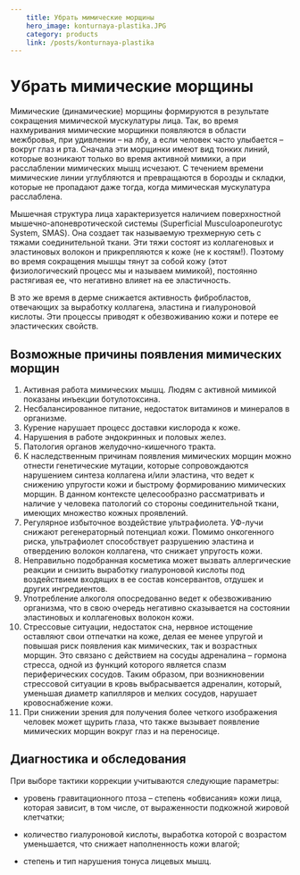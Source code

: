```yaml
---
    title: Убрать мимические морщины
    hero_image: konturnaya-plastika.JPG
    category: products
    link: /posts/konturnaya-plastika
---
```

# Убрать мимические морщины

Мимические (динамические) морщины формируются в результате сокращения мимической мускулатуры лица. Так, во время нахмуривания мимические морщинки появляются в области межбровья, при удивлении – на лбу, а если человек часто улыбается – вокруг глаз и рта. Сначала эти морщинки имеют вид тонких линий, которые возникают только во время активной мимики, а при расслаблении мимических мышц исчезают. С течением времени мимические линии углубляются и превращаются в борозды и складки, которые не пропадают даже тогда, когда мимическая мускулатура расслаблена.

Мышечная структура лица характеризуется наличием поверхностной мышечно-апоневротической системы (Superficial Musculoaponeurotyc System, SMAS). Она создает так называемую трехмерную сеть с тяжами соединительной ткани. Эти тяжи состоят из коллагеновых и эластиновых волокон и прикрепляются к коже (не к костям!). Поэтому во время сокращения мышцы тянут за собой кожу (этот физиологический процесс мы и называем мимикой), постоянно растягивая ее, что негативно влияет на ее эластичность.

В это же время в дерме снижается активность фибробластов, отвечающих за выработку коллагена, эластина и гиалуроновой кислоты. Эти процессы приводят к обезвоживанию кожи и потере ее эластических свойств.

## Возможные причины появления мимических морщин

1. Активная работа мимических мышц. Людям с активной мимикой показаны инъекции ботулотоксина.
1. Несбалансированное питание, недостаток витаминов и минералов в организме.
1. Курение нарушает процесс доставки кислорода к коже.
1. Нарушения в работе эндокринных и половых желез.
1. Патология органов желудочно-кишечного тракта.
1. К наследственным причинам появления мимических морщин можно отнести генетические мутации, которые сопровождаются нарушением синтеза коллагена и/или эластина, что ведет к снижению упругости кожи и быстрому формированию мимических морщин. В данном контексте целесообразно рассматривать и наличие у человека патологий со стороны соединительной ткани, имеющих множество кожных проявлений.
1. Регулярное избыточное воздействие ультрафиолета. УФ-лучи снижают регенераторный потенциал кожи. Помимо онкогенного риска, ультрафиолет способствует разрушению эластина и отвердению волокон коллагена, что снижает упругость кожи.
1. Неправильно подобранная косметика может вызвать аллергические реакции и снизить выработку гиалуроновой кислоты под воздействием входящих в ее состав консервантов, отдушек и других ингредиентов.
1. Употребление алкоголя опосредованно ведет к обезвоживанию организма, что в свою очередь негативно сказывается на состоянии эластиновых и коллагеновых волокон кожи.
1. Стрессовые ситуации, недостаток сна, нервное истощение оставляют свои отпечатки на коже, делая ее менее упругой и повышая риск появления как мимических, так и возрастных морщин. Это связано с действием на сосуды адреналина – гормона стресса, одной из функций которого является спазм периферических сосудов. Таким образом, при возникновении стрессовой ситуации в кровь выбрасывается адреналин, который, уменьшая диаметр капилляров и мелких сосудов, нарушает кровоснабжение кожи.
1. При снижении зрения для получения более четкого изображения человек может щурить глаза, что также вызывает появление мимических морщин вокруг глаз и на переносице. 

## Диагностика и обследования

При выборе тактики коррекции учитываются следующие параметры:

- уровень гравитационного птоза – степень «обвисания» кожи лица, которая зависит, в том числе, от выраженности подкожной жировой клетчатки;

- количество гиалуроновой кислоты, выработка которой с возрастом уменьшается, что снижает наполненность кожи влагой;

- степень и тип нарушения тонуса лицевых мышц.

